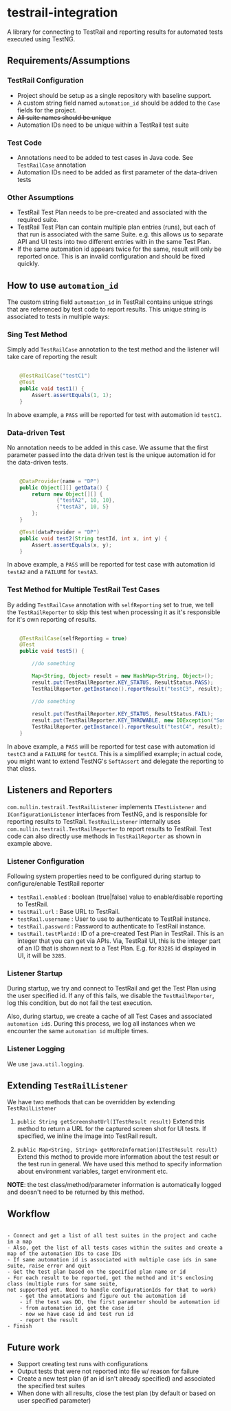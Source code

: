 testrail-integration
====================

A library for connecting to TestRail and reporting results for automated tests executed using TestNG.

Requirements/Assumptions
------------------------

### TestRail Configuration

* Project should be setup as a single repository with baseline support.
* A custom string field named `automation_id` should be added to the `Case` fields for the project.
* ~~All suite names should be unique~~
* Automation IDs need to be unique within a TestRail test suite

### Test Code

* Annotations need to be added to test cases in Java code. See `TestRailCase` annotation
* Automation IDs need to be added as first parameter of the data-driven tests

### Other Assumptions

* TestRail Test Plan needs to be pre-created and associated with the required suite.
* TestRail Test Plan can contain multiple plan entries (runs), but each of that run is associated with the same Suite. e.g.
 this allows us to separate API and UI tests into two different entries with in the same Test Plan.
* If the same automation id appears twice for the same, result will only be reported once. This is an invalid configuration 
and should be fixed quickly.

How to use `automation_id`
---------------------

The custom string field `automation_id` in TestRail contains unique strings that are referenced by test code to report
results. This unique string is associated to tests in multiple ways:

### Sing Test Method

Simply add `TestRailCase` annotation to the test method and the listener will take care of reporting the result

```java
    
    @TestRailCase("testC1")
    @Test
    public void test1() {
        Assert.assertEquals(1, 1);
    }
```

In above example, a `PASS` will be reported for test with automation id `testC1`.

### Data-driven Test

No annotation needs to be added in this case. We assume that the first parameter passed into the data driven test is
the unique automation id for the data-driven tests.

```java
    
    @DataProvider(name = "DP")
    public Object[][] getData() {
        return new Object[][] {
                {"testA2", 10, 10},
                {"testA3", 10, 5}
        };
    }

    @Test(dataProvider = "DP")
    public void test2(String testId, int x, int y) {
        Assert.assertEquals(x, y);
    }
```

In above example, a `PASS` will be reported for test case with automation id `testA2` and a `FAILURE` for `testA3`.

### Test Method for Multiple TestRail Test Cases

By adding `TestRailCase` annotation with `selfReporting` set to true, we tell the `TestRailReporter` to skip this 
test when processing it as it's responsible for it's own reporting of results.

```java
    
    @TestRailCase(selfReporting = true)
    @Test
    public void test5() {

        //do something

        Map<String, Object> result = new HashMap<String, Object>();
        result.put(TestRailReporter.KEY_STATUS, ResultStatus.PASS);
        TestRailReporter.getInstance().reportResult("testC3", result);

        //do something 
        
        result.put(TestRailReporter.KEY_STATUS, ResultStatus.FAIL);
        result.put(TestRailReporter.KEY_THROWABLE, new IOException("Something very bad happened!!"));
        TestRailReporter.getInstance().reportResult("testC4", result);
    }
```

In above example, a `PASS` will be reported for test case with automation id `testC3` and a `FAILURE` for `testC4`. This
is a simplified example; in actual code, you might want to extend TestNG's `SoftAssert` and delegate the reporting to
that class.

Listeners and Reporters
-----------------------

`com.nullin.testrail.TestRailListener` implements `ITestListener` and `IConfigurationListener` interfaces from TestNG,
and is responsible for reporting results to TestRail. `TestRailListener` internally uses `com.nullin.testrail.TestRailReporter` 
to report results to TestRail. Test code can also directly use methods in `TestRailReporter` as shown in example above.

### Listener Configuration

Following system properties need to be configured during startup to configure/enable TestRail reporter

* `testRail.enabled` : boolean (true|false) value to enable/disable reporting to TestRail.
* `testRail.url` : Base URL to TestRail.
* `testRail.username` : User to use to authenticate to TestRail instance.
* `testRail.password` : Password to authenticate to TestRail instance.
* `testRail.testPlanId` : ID of a pre-created Test Plan in TestRail. This is an integer that you can get via APIs. Via, 
TestRail UI, this is the integer part of an ID that is shown next to a Test Plan. E.g. for `R3285` id displayed in UI, it will 
be `3285`.

### Listener Startup

During startup, we try and connect to TestRail and get the Test Plan using the user specified id. If any of this fails,
we disable the `TestRailReporter`, log this condition, but do not fail the test execution. 

Also, during startup, we create a cache of all Test Cases and associated `automation id`s. During this process, we log
all instances when we encounter the same `automation id` multiple times.

### Listener Logging

We use `java.util.logging`.


Extending `TestRailListener`
----------------------------

We have two methods that can be overridden by extending `TestRailListener`
 
1. `public String getScreenshotUrl(ITestResult result)` 
  Extend this method to return a URL for the captured screen shot for UI tests. If specified, we inline the image into TestRail result. 

2. `public Map<String, String> getMoreInformation(ITestResult result)` 
  Extend this method to provide more information about the test result or the test run in general. We have used this 
  method to specify information about environment variables, target environment etc. 
  
  __NOTE__: the test class/method/parameter information is automatically logged and doesn't need to be returned by this method.

Workflow
--------

```

- Connect and get a list of all test suites in the project and cache in a map
- Also, get the list of all tests cases within the suites and create a map of the automation IDs to case IDs
- If same automation id is associated with multiple case ids in same suite, raise error and quit
- Get the test plan based on the specified plan name or id
- For each result to be reported, get the method and it's enclosing class (multiple runs for same suite,
not supported yet. Need to handle configurationIds for that to work)
	- get the annotations and figure out the automation id
	- if the test was DD, the first parameter should be automation id
	- from automation id, get the case id
	- now we have case id and test run id
	- report the result
- Finish

```

Future work
--------------------

- Support creating test runs with configurations
- Output tests that were not reported into file w/ reason for failure
- Create a new test plan (if an id isn't already specified) and associated the specified test suites
- When done with all results, close the test plan (by default or based on user specified parameter)
